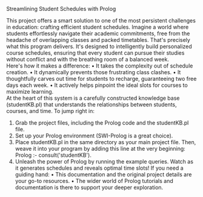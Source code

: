 Streamlining Student Schedules with Prolog

This project offers a smart solution to one of the most persistent challenges in education: crafting efficient student schedules.
Imagine a world where students effortlessly navigate their academic commitments, free from the headache of overlapping classes and packed timetables. That's precisely what this program delivers. It's designed to intelligently build personalized course schedules, ensuring that every student can pursue their studies without conflict and with the breathing room of a balanced week.   
Here's how it makes a difference:
•	It takes the complexity out of schedule creation.
•	It dynamically prevents those frustrating class clashes.
•	It thoughtfully carves out time for students to recharge, guaranteeing two free days each week.
•	It actively helps pinpoint the ideal slots for courses to maximize learning.   
At the heart of this system is a carefully constructed knowledge base (studentKB.pl) that understands the relationships between students, courses, and time.
To jump right in:
1.	Grab the project files, including the Prolog code and the studentKB.pl file.
2.	Set up your Prolog environment (SWI-Prolog is a great choice).
3.	Place studentKB.pl in the same directory as your main project file. Then, weave it into your program by adding this line at the very beginning:
Prolog
:- consult('studentKB').
4.	Unleash the power of Prolog by running the example queries. Watch as it generates schedules and reveals optimal time slots!
If you need a guiding hand:
•	This documentation and the original project details are your go-to resources.
•	The wider world of Prolog tutorials and documentation is there to support your deeper exploration.
